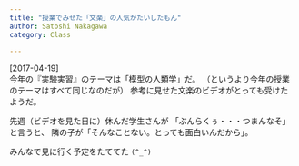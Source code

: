 ```yaml
---
title: "授業でみせた「文楽」の人気がたいしたもん"
author: Satoshi Nakagawa
category: Class

---
```


[2017-04-19]  
 今年の『実験実習』のテーマは「模型の人類学」だ。
（というより今年の授業のテーマはすべて同じなのだが）
参考に見せた文楽のビデオがとっても受けたようだ。

 先週（ビデオを見た日に）休んだ学生さんが
「ぶんらくぅ・・・つまんなそ」と言うと、
隣の子が「そんなことない。とっても面白いんだから」。

 みんなで見に行く予定をたててた `(^_^)`


